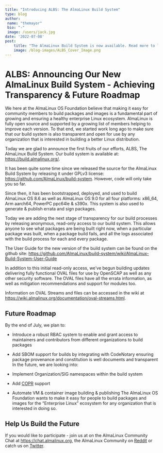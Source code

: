 ```yaml
---
title: "Introducing ALBS: The AlmaLinux Build System"
type: blog
author: 
 name: "themayor"
 bio: "-"
 image: /users/jack.jpg
date: '2022-07-08'
post:
    title: "The AlmaLinux Build System is now available. Read more to learn about the current features and roadmap."
    image: /blog-images/ALBS_Cover_Image.png
---
```


# ALBS: Announcing Our New AlmaLinux Build System - Achieving Transparency & Future Roadmap
We here at the AlmaLinux OS Foundation believe that making it easy for community members to build packages and images is a fundamental part of growing and ensuring a healthy enterprise Linux ecosystem. AlmaLinux is fully open source and supported by a growing list of members helping to improve each version. To that end, we started work long ago to make sure that our build system is also transparent and open for use by any organization that is interested in building a better Linux distribution.

Today we are glad to announce the first fruits of our efforts, ALBS, The AlmaLinux Build System. Our build system is available at: https://build.almalinux.org/.

It has been quite some time since we released the source for the AlmaLinux Build System by releasing it under GPLv3 license: https://github.com/AlmaLinux/build-system. However, code will only take you so far.

Since then, it has been bootstrapped, deployed, and used to build AlmaLinux OS 8.6 as well as AlmaLinux OS 9.0 for all four platforms: x86_64, Arm aarch64, PowerPC ppc64le & s390x. This system is also used to generate & publish errata and sign packages.

Today we are adding the next stage of transparency for our build processes by releasing anonymous, read-only access to our build system. This allows anyone to see what packages are being built right now, when a particular package was built, when a package build fails, and all the logs associated with the build process for each and every package.



The User Guide for the new version of the build system can be found on the github site: https://github.com/AlmaLinux/build-system/wiki/AlmaLinux-Build-System-User-Guide

In addition to this initial read-only access, we’ve begun building updates delivering fully functional OVAL files for use by OpenSCAP as well as any other security software. The OVAL files have all the errata information, as well as mitigation recommendations and support for modules too.

Information on OVAL Streams and files can be accessed in the wiki at https://wiki.almalinux.org/documentation/oval-streams.html.

## Future Roadmap

By the end of July, we plan to:

- Introduce a robust RBAC system to enable and grant access to maintainers and contributors from different organizations to build packages
- Add SBOM support for builds by integrating with CodeNotary ensuring package provenance and constitution is well documents and transparent
In the future, we are looking into:

- Implement Organization/SIG namespaces within the build system
- Add [COPR](https://copr.fedorainfracloud.org/) support
- Automate VM & container image building & publishing
The AlmaLinux OS Foundation wants to make it easy for people to build packages and images for the “Enterprise Linux” ecosystem for any organization that is interested in doing so.

## Help Us Build the Future

If you would like to participate - join us at on the AlmaLinux Community Chat at https://chat.almalinux.org, the AlmaLinux Community on [Reddit](https://reddit.com/r/almalinux) or catch us on [Twitter](https://twitter.com/almalinux).